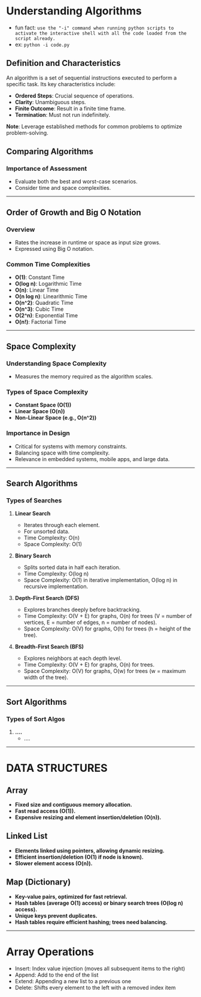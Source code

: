 # Understanding Algorithms

- fun fact: `use the "-i" command when running python scripts to activate the interactive shell with all the code loaded from the script already.`
- ex: `python -i code.py`

## Definition and Characteristics
An algorithm is a set of sequential instructions executed to perform a specific task. Its key characteristics include:
- **Ordered Steps**: Crucial sequence of operations.
- **Clarity**: Unambiguous steps.
- **Finite Outcome**: Result in a finite time frame.
- **Termination**: Must not run indefinitely.

**Note**: Leverage established methods for common problems to optimize problem-solving.

## Comparing Algorithms

### Importance of Assessment
- Evaluate both the best and worst-case scenarios.
- Consider time and space complexities.
---
## Order of Growth and Big O Notation

### Overview
- Rates the increase in runtime or space as input size grows.
- Expressed using Big O notation.

### Common Time Complexities
- **O(1)**: Constant Time
- **O(log n)**: Logarithmic Time
- **O(n)**: Linear Time
- **O(n log n)**: Linearithmic Time
- **O(n^2)**: Quadratic Time
- **O(n^3)**: Cubic Time
- **O(2^n)**: Exponential Time
- **O(n!)**: Factorial Time

---
## Space Complexity

### Understanding Space Complexity
- Measures the memory required as the algorithm scales.

### Types of Space Complexity
- **Constant Space (O(1))**
- **Linear Space (O(n))**
- **Non-Linear Space (e.g., O(n^2))**

### Importance in Design
- Critical for systems with memory constraints.
- Balancing space with time complexity.
- Relevance in embedded systems, mobile apps, and large data.

---
## Search Algorithms
### Types of Searches

1. **Linear Search**
   - Iterates through each element.
   - For unsorted data.
   - Time Complexity: O(n)
   - Space Complexity: O(1)

2. **Binary Search**
   - Splits sorted data in half each iteration.
   - Time Complexity: O(log n)
   - Space Complexity: O(1) in iterative implementation, O(log n) in recursive implementation.

3. **Depth-First Search (DFS)**
   - Explores branches deeply before backtracking.
   - Time Complexity: O(V + E) for graphs, O(n) for trees (V = number of vertices, E = number of edges, n = number of nodes).
   - Space Complexity: O(V) for graphs, O(h) for trees (h = height of the tree).

4. **Breadth-First Search (BFS)**
   - Explores neighbors at each depth level.
   - Time Complexity: O(V + E) for graphs, O(n) for trees.
   - Space Complexity: O(V) for graphs, O(w) for trees (w = maximum width of the tree).


---

## Sort Algorithms
### Types of Sort Algos

1. **....**
   - ....




---


# DATA STRUCTURES

## Array
- **Fixed size and contiguous memory allocation.**
- **Fast read access (O(1)).**
- **Expensive resizing and element insertion/deletion (O(n)).**

## Linked List
- **Elements linked using pointers, allowing dynamic resizing.**
- **Efficient insertion/deletion (O(1) if node is known).**
- **Slower element access (O(n)).**

## Map (Dictionary)
- **Key-value pairs, optimized for fast retrieval.**
- **Hash tables (average O(1) access) or binary search trees (O(log n) access).**
- **Unique keys prevent duplicates.**
- **Hash tables require efficient hashing; trees need balancing.**




--- 
# Array Operations
- Insert: Index value injection (moves all subsequent items to the right)
- Append: Add to the end of the list
- Extend: Appending a new list to a previous one
- Delete: Shifts every element to the left with a removed index item 




